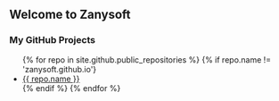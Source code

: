 ## Welcome to Zanysoft

### My GitHub Projects
<ul>
  {% for repo in site.github.public_repositories %}
    {% if repo.name != 'zanysoft.github.io'}
      <li><a href="{{ repo.html_url }}">{{ repo.name }}</a></li>
    {% endif %}
  {% endfor %}
</ul>

